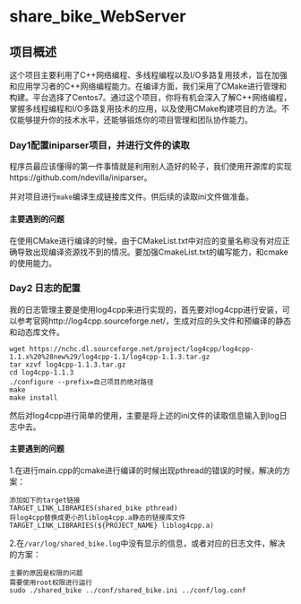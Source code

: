 # share_bike_WebServer

## 项目概述

这个项目主要利用了C++网络编程、多线程编程以及I/O多路复用技术，旨在加强和应用学习者的C++网络编程能力。在编译方面，我们采用了CMake进行管理和构建。平台选择了Centos7。通过这个项目，你将有机会深入了解C++网络编程，掌握多线程编程和I/O多路复用技术的应用，以及使用CMake构建项目的方法。不仅能够提升你的技术水平，还能够锻炼你的项目管理和团队协作能力。

### Day1配置iniparser项目，并进行文件的读取

程序员最应该懂得的第一件事情就是利用别人造好的轮子，我们使用开源库的实现https://github.com/ndevilla/iniparser。

并对项目进行`make`编译生成链接库文件。供后续的读取ini文件做准备。

#### 主要遇到的问题

在使用CMake进行编译的时候，由于CMakeList.txt中对应的变量名称没有对应正确导致出现编译资源找不到的情况。要加强CmakeList.txt的编写能力，和cmake的使用能力。

### Day2  日志的配置

我的日志管理主要是使用log4cpp来进行实现的，首先要对log4cpp进行安装，可以参考官网http://log4cpp.sourceforge.net/，生成对应的头文件和预编译的静态和动态库文件。

```
wget https://nchc.dl.sourceforge.net/project/log4cpp/log4cpp-1.1.x%20%28new%29/log4cpp-1.1/log4cpp-1.1.3.tar.gz
tar xzvf log4cpp-1.1.3.tar.gz
cd log4cpp-1.1.3
./configure --prefix=自己项目的绝对路径 
make
make install
```

然后对log4cpp进行简单的使用，主要是将上述的ini文件的读取信息输入到log日志中去。

#### 主要遇到的问题

1.在进行main.cpp的cmake进行编译的时候出现pthread的错误的时候，解决的方案：

```
添加如下的target链接
TARGET_LINK_LIBRARIES(shared_bike pthread)
将log4cpp替换成更小的liblog4cpp.a静态的链接库文件
TARGET_LINK_LIBRARIES(${PROJECT_NAME} liblog4cpp.a)
```

2.在`/var/log/shared_bike.log`中没有显示的信息，或者对应的日志文件，解决的方案：

```
主要的原因是权限的问题
需要使用root权限进行运行
sudo ./shared_bike ../conf/shared_bike.ini ../conf/log.conf
```



